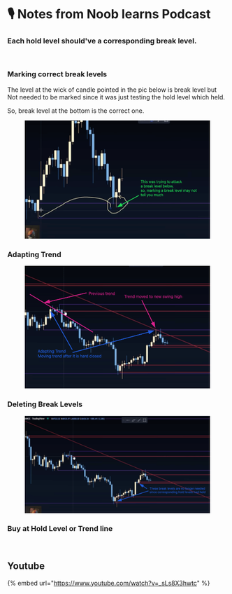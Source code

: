 # 🎙 Notes from Noob learns Podcast

### Each hold level should've a corresponding break level.

<figure><img src=".gitbook/assets/image (12) (1) (1).png" alt=""><figcaption></figcaption></figure>

### Marking correct break levels

The level at the wick of candle pointed in the pic below is break level but Not needed to be marked since it was just testing the hold level which held.&#x20;

So, break level at the bottom is the correct one.

<figure><img src=".gitbook/assets/image (10) (1).png" alt=""><figcaption></figcaption></figure>

### Adapting Trend

<figure><img src=".gitbook/assets/image (9) (1) (1) (1).png" alt=""><figcaption></figcaption></figure>

### Deleting Break Levels

<figure><img src=".gitbook/assets/image (13) (1) (1) (1) (1).png" alt=""><figcaption></figcaption></figure>

### Buy at Hold Level or Trend line

<figure><img src=".gitbook/assets/image (12) (1).png" alt=""><figcaption></figcaption></figure>



## Youtube

{% embed url="https://www.youtube.com/watch?v=_sLs8X3hwtc" %}



